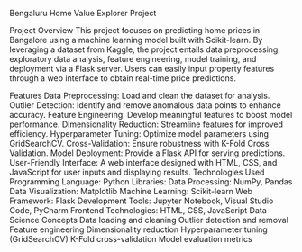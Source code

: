 Bengaluru Home Value Explorer Project

Project Overview
This project focuses on predicting home prices in Bangalore using a machine learning model built with Scikit-learn. By leveraging a dataset from Kaggle, the project entails data preprocessing, exploratory data analysis, feature engineering, model training, and deployment via a Flask server. Users can easily input property features through a web interface to obtain real-time price predictions.

Features
Data Preprocessing: Load and clean the dataset for analysis.
Outlier Detection: Identify and remove anomalous data points to enhance accuracy.
Feature Engineering: Develop meaningful features to boost model performance.
Dimensionality Reduction: Streamline features for improved efficiency.
Hyperparameter Tuning: Optimize model parameters using GridSearchCV.
Cross-Validation: Ensure robustness with K-Fold Cross Validation.
Model Deployment: Provide a Flask API for serving predictions.
User-Friendly Interface: A web interface designed with HTML, CSS, and JavaScript for user inputs and displaying results.
Technologies Used
Programming Language: Python
Libraries:
Data Processing: NumPy, Pandas
Data Visualization: Matplotlib
Machine Learning: Scikit-learn
Web Framework: Flask
Development Tools: Jupyter Notebook, Visual Studio Code, PyCharm
Frontend Technologies: HTML, CSS, JavaScript
Data Science Concepts
Data loading and cleaning
Outlier detection and removal
Feature engineering
Dimensionality reduction
Hyperparameter tuning (GridSearchCV)
K-Fold cross-validation
Model evaluation metrics
